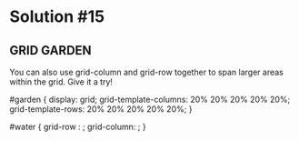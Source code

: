 
# Solution #15

## GRID GARDEN

You can also use grid-column and grid-row together to span larger areas within the grid. Give it a try!


#garden {
  display: grid;
  grid-template-columns: 20% 20% 20% 20% 20%;
  grid-template-rows: 20% 20% 20% 20% 20%;
}

#water {
    grid-row : ; 
    grid-column: ; 
}